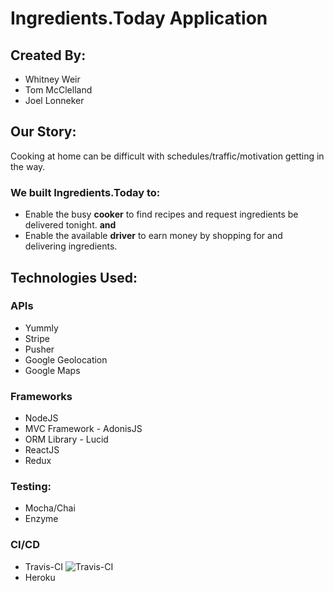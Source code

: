 # Ingredients.Today Application

## Created By:
- Whitney Weir
- Tom McClelland
- Joel Lonneker

## Our Story:
Cooking at home can be difficult with schedules/traffic/motivation getting in the way.  
### We built Ingredients.Today to:
- Enable the busy **cooker** to find recipes and request ingredients be delivered tonight.
**and** 
- Enable the available **driver** to earn money by shopping for and delivering ingredients.

## Technologies Used:
### APIs
- Yummly
- Stripe
- Pusher
- Google Geolocation
- Google Maps

### Frameworks
- NodeJS
- MVC Framework - AdonisJS
- ORM Library - Lucid
- ReactJS
- Redux

### Testing:
- Mocha/Chai
- Enzyme

### CI/CD
- Travis-CI ![Travis-CI](https://api.travis-ci.org/tpmcclelland/ironyard-final-project.svg?branch=master)
- Heroku
